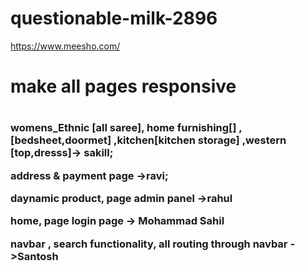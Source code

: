 # questionable-milk-2896
https://www.meesho.com/

<h1>make all pages responsive <h1/>

<h3>
 womens_Ethnic [all saree], home furnishing[] ,[bedsheet,doormet] ,kitchen[kitchen storage] ,western [top,dresss]-> sakill;
<br/>
 
address & payment page ->ravi;

 daynamic product, page admin panel ->rahul

home, page login page -> Mohammad Sahil

navbar , search functionality, all routing through navbar ->Santosh </h3>
